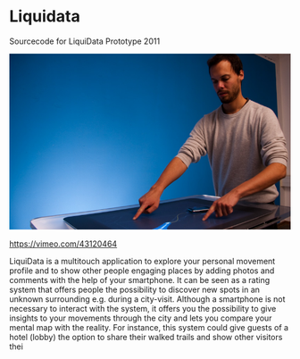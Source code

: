 # Liquidata

Sourcecode for LiquiData Prototype 2011

![Yes that is me](liquidata-1.jpg?raw=true "Yes that is me")

https://vimeo.com/43120464

LiquiData is a multitouch application to explore your personal movement profile and to show other people engaging places by adding photos and comments with the help of your smartphone. It can be seen as a rating system that offers people the possibility to discover new spots in an unknown surrounding e.g. during a city-visit. Although a smartphone is not necessary to interact with the system, it offers you the possibility to give insights to your movements through the city and lets you compare your mental map with the reality. For instance, this system could give guests of a hotel (lobby) the option to share their walked trails and show other visitors thei
